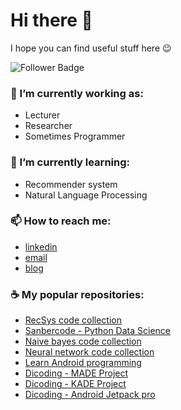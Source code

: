 # Hi there 👋
I hope you can find useful stuff here 😉


![Follower Badge](https://img.shields.io/github/followers/ariflaksito)


### 🔭 I’m currently working as: 
- Lecturer
- Researcher
- Sometimes Programmer

### 🌱 I’m currently learning: 
- Recommender system
- Natural Language Processing

### 📫 How to reach me: 
- [linkedin](https://www.linkedin.com/in/arif-laksito-384579129/)
- [email](mailto:arif.laksito@amikom.ac.id)
- [blog](https://blog.ariflaksito.net)

<!-- **ariflaksito/ariflaksito** is a ✨ _special_ ✨ repository because its `README.md` (this file) appears on your GitHub profile. -->

### ☕ My popular repositories:
- [RecSys code collection](https://github.com/ariflaksito/recsys)
- [Sanbercode - Python Data Science](https://github.com/ariflaksito/sanbercode-data-science)
- [Naive bayes code collection](https://github.com/ariflaksito/naive-bayes)
- [Neural network code collection](https://github.com/ariflaksito/neural-network)
- [Learn Android programming](https://github.com/ariflaksito?tab=repositories&q=PAM&type=&language=)
- [Dicoding - MADE Project](https://github.com/ariflaksito/movie-directory)
- [Dicoding - KADE Project](https://github.com/ariflaksito/footballite-kade)
- [Dicoding - Android Jetpack pro](https://github.com/ariflaksito/android-jetpack-pro)

<!--
### :computer: My learning progress..
![Arif's github stats](https://github-readme-stats.vercel.app/api?username=ariflaksito&hide=contribs,issue)

![Top Langs](https://github-readme-stats.vercel.app/api/top-langs/?username=ariflaksito&hide=html)
-->
